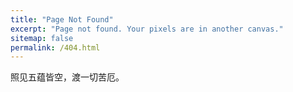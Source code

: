 ```yaml
---
title: "Page Not Found"
excerpt: "Page not found. Your pixels are in another canvas."
sitemap: false
permalink: /404.html
---
```


照见五蕴皆空，渡一切苦厄。

<script type="text/javascript">
  var GOOG_FIXURL_LANG = 'en';
  var GOOG_FIXURL_SITE = '{{ site.url }}'
</script>
<script type="text/javascript"
  src="//linkhelp.clients.google.com/tbproxy/lh/wm/fixurl.js">
</script>
